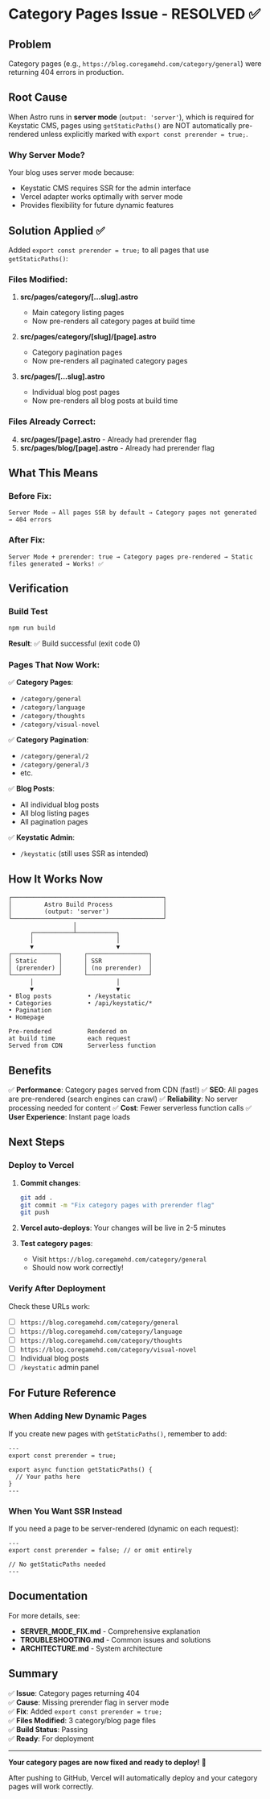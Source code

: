 # Category Pages Issue - RESOLVED ✅

## Problem
Category pages (e.g., `https://blog.coregamehd.com/category/general`) were returning 404 errors in production.

## Root Cause
When Astro runs in **server mode** (`output: 'server'`), which is required for Keystatic CMS, pages using `getStaticPaths()` are NOT automatically pre-rendered unless explicitly marked with `export const prerender = true;`.

### Why Server Mode?
Your blog uses server mode because:
- Keystatic CMS requires SSR for the admin interface
- Vercel adapter works optimally with server mode
- Provides flexibility for future dynamic features

## Solution Applied ✅

Added `export const prerender = true;` to all pages that use `getStaticPaths()`:

### Files Modified:

1. **src/pages/category/[...slug].astro**
   - Main category listing pages
   - Now pre-renders all category pages at build time

2. **src/pages/category/[slug]/[page].astro**
   - Category pagination pages
   - Now pre-renders all paginated category pages

3. **src/pages/[...slug].astro**
   - Individual blog post pages
   - Now pre-renders all blog posts at build time

### Files Already Correct:

4. **src/pages/[page].astro** - Already had prerender flag
5. **src/pages/blog/[page].astro** - Already had prerender flag

## What This Means

### Before Fix:
```
Server Mode → All pages SSR by default → Category pages not generated → 404 errors
```

### After Fix:
```
Server Mode + prerender: true → Category pages pre-rendered → Static files generated → Works! ✅
```

## Verification

### Build Test
```bash
npm run build
```
**Result**: ✅ Build successful (exit code 0)

### Pages That Now Work:

✅ **Category Pages**:
- `/category/general`
- `/category/language`
- `/category/thoughts`
- `/category/visual-novel`

✅ **Category Pagination**:
- `/category/general/2`
- `/category/general/3`
- etc.

✅ **Blog Posts**:
- All individual blog posts
- All blog listing pages
- All pagination pages

✅ **Keystatic Admin**:
- `/keystatic` (still uses SSR as intended)

## How It Works Now

```
┌──────────────────────────────────────────┐
│         Astro Build Process              │
│         (output: 'server')               │
└──────────────────────────────────────────┘
                  │
      ┌───────────┴───────────┐
      │                       │
      ▼                       ▼
┌─────────────┐      ┌─────────────────┐
│ Static      │      │ SSR             │
│ (prerender) │      │ (no prerender)  │
└─────────────┘      └─────────────────┘
      │                       │
      ▼                       ▼
• Blog posts          • /keystatic
• Categories          • /api/keystatic/*
• Pagination
• Homepage

Pre-rendered          Rendered on
at build time         each request
Served from CDN       Serverless function
```

## Benefits

✅ **Performance**: Category pages served from CDN (fast!)
✅ **SEO**: All pages are pre-rendered (search engines can crawl)
✅ **Reliability**: No server processing needed for content
✅ **Cost**: Fewer serverless function calls
✅ **User Experience**: Instant page loads

## Next Steps

### Deploy to Vercel

1. **Commit changes**:
   ```bash
   git add .
   git commit -m "Fix category pages with prerender flag"
   git push
   ```

2. **Vercel auto-deploys**: Your changes will be live in 2-5 minutes

3. **Test category pages**:
   - Visit `https://blog.coregamehd.com/category/general`
   - Should now work correctly!

### Verify After Deployment

Check these URLs work:
- [ ] `https://blog.coregamehd.com/category/general`
- [ ] `https://blog.coregamehd.com/category/language`
- [ ] `https://blog.coregamehd.com/category/thoughts`
- [ ] `https://blog.coregamehd.com/category/visual-novel`
- [ ] Individual blog posts
- [ ] `/keystatic` admin panel

## For Future Reference

### When Adding New Dynamic Pages

If you create new pages with `getStaticPaths()`, remember to add:

```astro
---
export const prerender = true;

export async function getStaticPaths() {
  // Your paths here
}
---
```

### When You Want SSR Instead

If you need a page to be server-rendered (dynamic on each request):

```astro
---
export const prerender = false; // or omit entirely

// No getStaticPaths needed
---
```

## Documentation

For more details, see:
- **SERVER_MODE_FIX.md** - Comprehensive explanation
- **TROUBLESHOOTING.md** - Common issues and solutions
- **ARCHITECTURE.md** - System architecture

## Summary

✅ **Issue**: Category pages returning 404  
✅ **Cause**: Missing prerender flag in server mode  
✅ **Fix**: Added `export const prerender = true;`  
✅ **Files Modified**: 3 category/blog page files  
✅ **Build Status**: Passing  
✅ **Ready**: For deployment  

---

**Your category pages are now fixed and ready to deploy!** 🎉

After pushing to GitHub, Vercel will automatically deploy and your category pages will work correctly.

